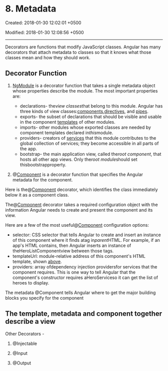 # 8. Metadata

Created: 2018-01-30 12:02:01 +0500

Modified: 2018-01-30 12:08:56 +0500

---

Decorators are functions that modify JavaScript classes. Angular has many decorators that attach metadata to classes so that it knows what those classes mean and how they should work.

## Decorator Function

1. [NgModule](https://angular.io/api/core/NgModule) is a decorator function that takes a single metadata object whose properties describe the module. The most important properties are:
    - declarations- the*view classes*that belong to this module. Angular has three kinds of view classes:[components](https://angular.io/guide/architecture#components),[directives](https://angular.io/guide/architecture#directives), and [pipes](https://angular.io/guide/pipes).
    - exports- the subset of declarations that should be visible and usable in the component [templates](https://angular.io/guide/architecture#templates) of other modules.
    - imports- other modules whose exported classes are needed by component templates declared in*this*module.
    - providers- creators of [services](https://angular.io/guide/architecture#services) that this module contributes to the global collection of services; they become accessible in all parts of the app.
    - bootstrap- the main application view, called the*root component*, that hosts all other app views. Only the*root module*should set thisbootstrapproperty.

2. @[Component](https://angular.io/api/core/Component) is a decorator function that specifies the Angular metadata for the component.

Here is the@[Component](https://angular.io/api/core/Component) decorator, which identifies the class immediately below it as a component class.

The@[Component](https://angular.io/api/core/Component) decorator takes a required configuration object with the information Angular needs to create and present the component and its view.

Here are a few of the most useful@[Component](https://angular.io/api/core/Component) configuration options:

- selector: CSS selector that tells Angular to create and insert an instance of this component where it finds a<hero-list>tag in*parent*HTML. For example, if an app's HTML contains<hero-list></hero-list>, then Angular inserts an instance of theHeroListComponentview between those tags.
- templateUrl: module-relative address of this component's HTML template, shown [above](https://angular.io/guide/architecture#templates).
- providers: array ofdependency injection providersfor services that the component requires. This is one way to tell Angular that the component's constructor requires aHeroServiceso it can get the list of heroes to display.

The metadata @Component tells Angular where to get the major building blocks you specify for the component

## The template, metadata and component together describe a view

Other Decorators -

1. @Injectable

2. @Input

3. @Output
